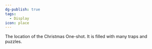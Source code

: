 ```yaml
---
dg-publish: true
tags:
  - Display
icon: place
---
```

The location of the Christmas One-shot. It is filled with many traps and puzzles.
